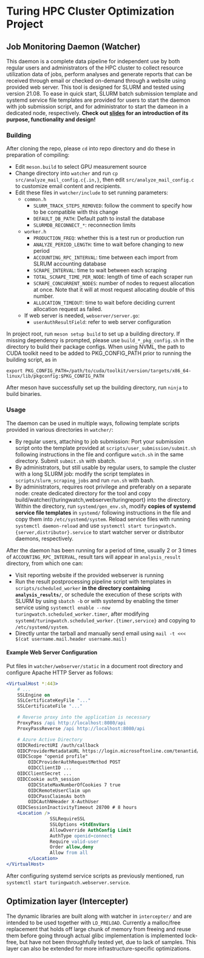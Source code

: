 # Turing HPC Cluster Optimization Project

## Job Monitoring Daemon (Watcher)
This daemon is a complete data pipeline for independent use by both
regular users and administrators of the HPC cluster to collect
resource utilization data of jobs, perform analyses and generate
reports that can be received through email or checked on-demand
through a website using provided web server. This tool is designed
for SLURM and tested using version 21.08. To ease in quick start,
SLURM batch submission template and systemd service file templates
are provided for users to start the daemon with job submission script,
and for administrator to start the dameon in a dedicated node,
respectively. **Check out [slides](./slides-web.pdf) for an
introduction of its purpose, functionality and design!**

### Building
After cloning the repo, please `cd` into repo directory and do
these in preparation of compiling:
- Edit `meson.build` to select GPU measurement source
- Change directory into `watcher` and run
  `cp src/analyze_mail_config.c{.in,}`, then edit
  `src/analyze_mail_config.c` to customize email content and
  recipients.
- Edit these files in `watcher/include` to set running parameters:
  - `common.h`
    - `SLURM_TRACK_STEPS_REMOVED`: follow the comment to specify how
       to be compatible with this change
    - `DEFAULT_DB_PATH`: Default path to install the database
    - `SLURMDB_RECONNECT_*`: reconnection limits
  - `worker.h`
    - `PRODUCTION_FREQ`: whether this is a test run or production run
    - `ANALYZE_PERIOD_LENGTH`: time to wait before changing to new
      period
    - `ACCOUNTING_RPC_INTERVAL`: time between each import from SLRUM
      accounting database
    - `SCRAPE_INTERVAL`: time to wait between each scraping
    - `TOTAL_SCRAPE_TIME_PER_NODE`: length of time of each scraper run
    - `SCRAPE_CONCURRENT_NODES`: number of nodes to request allocation
      at once. Note that it will at most request allocating double of
      this number.
    - `ALLOCATION_TIMEOUT`: time to wait before deciding current
      allocation request as failed.
  - If web server is needed, `webserver/server.go`:
    - `userAuthResultField`: refer to web server configuration

In project root, run `meson setup build` to set up a building
directory. If missing dependency is prompted, please use
`build_*_pkg_config.sh` in the directory to build their package
configs. When using NVML, the path to CUDA toolkit need to be added
to PKG_CONFIG_PATH prior to running the building script, as in
```
export PKG_CONFIG_PATH=/path/to/cuda/toolkit/version/targets/x86_64-linux/lib/pkgconfig:$PKG_CONFIG_PATH
```

After meson have successfully set up the building directory, run
`ninja` to build binaries.

### Usage

The daemon can be used in multiple ways, following template scripts
provided in various directories in `watcher/`:

- By regular users, attaching to job submission: Port your submission
  script onto the template provided at
  `scripts/user_submission/submit.sh` following instructions
  in the file and configure `watch.sh` in the same directory. Submit
  `submit.sh` with sbatch.
- By administrators, but still usable by regular users, to sample the
  cluster with a long SLURM job: modify the script templates in
  `scripts/slurm_scraping_jobs` and run `run.sh` with bash.
- By administrators, requires root privilege and preferably on a
  separate node: create dedicated directory for the tool and copy
  build/watcher/{turingwatch,webserver/turingreport} into the
  directory. Within the directory, run `systemd/gen_env.sh`,
  modify **copies of systemd service file templates** in `systemd/`
  following instructions in the file and copy them into
  `/etc/systemd/system`. Reload service files with running
  `systemctl daemon-reload` and use
  `systemctl start turingwatch.{server,distributor}.service`
  to start watcher server or distributor daemons, respectively.

After the daemon has been running for a period of time, usually 2 or
3 times of `ACCOUNTING_RPC_INTERVAL`, result tars will appear in
`analysis_result` directory, from which one can:

- Visit reporting website if the provided webserver is running
- Run the result postprocessing pipeline script with templates in
  `scripts/scheduled_worker` **in the directory containing
  `analysis_results/`**, or schedule the execution of these scripts
  with SLURM by using `sbatch -b` or with systemd by enabling the
  timer service using
  `systemctl enable --now turingwatch.scheduled_worker.timer`,
  after modifying
  `systemd/turingwatch.scheduled_worker.{timer,service}` and copying
  to `/etc/systemd/system`.
- Directly untar the tarball and manually send email using
  `mail -t <<< $(cat username.mail.header username.mail)`

#### Example Web Server Configuration

Put files in `watcher/webserver/static` in a document root directory
and configure Apache HTTP Server as follows:
```apache
<VirtualHost *:443>
	# ...
	SSLEngine on
	SSLCertificateKeyFile "..."
	SSLCertificateFile "..."

	# Reverse proxy into the application is necessary
	ProxyPass /api http://localhost:8080/api
	ProxyPassReverse /api http://localhost:8080/api

	# Azure Active Directory
	OIDCRedirectURI /auth/callback
	OIDCProviderMetadataURL https://login.microsoftonline.com/tenantid/v2.0/.well-known/openid-configuration
	OIDCScope "openid profile"
        OIDCProviderAuthRequestMethod POST
        OIDCClientID ...
	OIDCClientSecret ...
	OIDCCookie auth_session
        OIDCStateMaxNumberOfCookies 7 true
        OIDCRemoteUserClaim upn
        OIDCPassClaimsAs both
        OIDCAuthNHeader X-AuthUser
	OIDCSessionInactivityTimeout 28700 # 8 hours
	<Location />
                SSLRequireSSL
                SSLOptions +StdEnvVars
                AllowOverride AuthConfig Limit
                AuthType openid-connect
                Require valid-user
                Order allow,deny
                Allow from all
        </Location>
</VirtualHost>
```

After configuring systemd service scripts as previously mentioned,
run `systemctl start turingwatch.webserver.service`.

## Optimization layer (Intercepter)
The dynamic libraries are built along with watcher in `intercepter/`
and are intended to be used together with `LD_PRELOAD`. Currently a
malloc/free replacement that holds off large chunk of memory from
freeing and reuse them before going through actual glibc
implementation is implemented lock-free, but have not been
throughfully tested yet, due to lack of samples. This layer can
also be extended for more infrastructure-specific optimizations.
